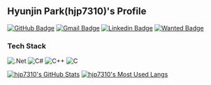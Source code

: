 ## Hyunjin Park(hjp7310)'s Profile
[![GitHub Badge](https://img.shields.io/badge/-GitHub-333?style=flat-square&logo=GitHub&logoColor=white&link=https://github.com/hjp7310)](https://github.com/hjp7310)
[![Gmail Badge](https://img.shields.io/badge/Gmail-d14836?style=flat-square&logo=Gmail&logoColor=white&link=mailto:hjp7310@gmail.com)](mailto:hjp7310@gmail.com)
[![Linkedin Badge](https://img.shields.io/badge/-LinkedIn-0e76a8?style=flat-square&logo=Linkedin&logoColor=white&link=https://www.linkedin.com/in/hjp7310/)](https://www.linkedin.com/in/hjp7310/)
[![Wanted Badge](https://img.shields.io/badge/Wanted-000080?style=flat-square&logo=Wanted&logoColor=white&link=https://social.wanted.co.kr/community/profile/DXmgqXTrrPmTFpkq2SFH8j?utm_source=wanted&utm_medium=share)](https://social.wanted.co.kr/community/profile/DXmgqXTrrPmTFpkq2SFH8j?utm_source=wanted&utm_medium=share)

### Tech Stack
<p align="left">
  <img alt=".Net" src="https://img.shields.io/badge/.NET-5C2D91?style=for-the-badge&logo=.net&logoColor=white"/>
  <img alt="C#" src="https://img.shields.io/badge/c%23-%23239120.svg?style=for-the-badge&logo=c-sharp&logoColor=white"/>
  <img alt="C++" src="https://img.shields.io/badge/c++-%2300599C.svg?style=for-the-badge&logo=c%2B%2B&logoColor=white"/>
  <img alt="C" src="https://img.shields.io/badge/c-%2300599C.svg?style=for-the-badge&logo=c&logoColor=white"/>
</p>

[![hjp7310's GitHub Stats](https://github-readme-stats.vercel.app/api?username=hjp7310&count_private=true&show_icons=true)](https://github.com/anuraghazra/github-readme-stats) 
[![hjp7310's Most Used Langs](https://github-readme-stats.vercel.app/api/top-langs/?username=hjp7310&layout=compact)](https://github.com/anuraghazra/github-readme-stats)

<!--
**hjp7310/hjp7310** is a ✨ _special_ ✨ repository because its `README.md` (this file) appears on your GitHub profile.

Here are some ideas to get you started:

- 🔭 I’m currently working on ...
- 🌱 I’m currently learning ...
- 👯 I’m looking to collaborate on ...
- 🤔 I’m looking for help with ...
- 💬 Ask me about ...
- 📫 How to reach me: ...
- 😄 Pronouns: ...
- ⚡ Fun fact: ...
-->
